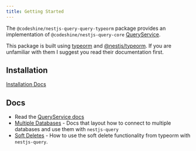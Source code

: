 ```yaml
---
title: Getting Started
---
```


The `@codeshine/nestjs-query-query-typeorm` package provides an implementation of `@codeshine/nestjs-query-core` [QueryService](../../concepts/services.md).

This package is built using [typeorm](https://typeorm.io/#/) and [@nestjs/typeorm](https://docs.nestjs.com/techniques/database#typeorm-integration). If you are unfamiliar with them I suggest you read their documentation first.

## Installation

[Installation Docs](../../introduction/install.md#nestjs-queryquery-typeorm)

## Docs

- Read the [QueryService docs](../services.mdx)
- [Multiple Databases](./multiple-databases.md) - Docs that layout how to connect to multiple databases and use them with `nestjs-query`
- [Soft Deletes](./soft-delete.md) - How to use the soft delete functionality from typeorm with `nestjs-query`.
